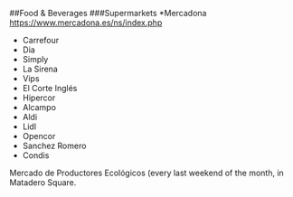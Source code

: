 ##Food & Beverages
###Supermarkets
  *Mercadona https://www.mercadona.es/ns/index.php
  * Carrefour
  * Dia
  * Simply
  * La Sirena
  * Vips
  * El Corte Inglés
  * Hipercor
  * Alcampo
  * Aldi
  * Lidl
  * Opencor
  * Sanchez Romero
  * Condis




Mercado de Productores Ecológicos (every last weekend of the month, in Matadero Square.
